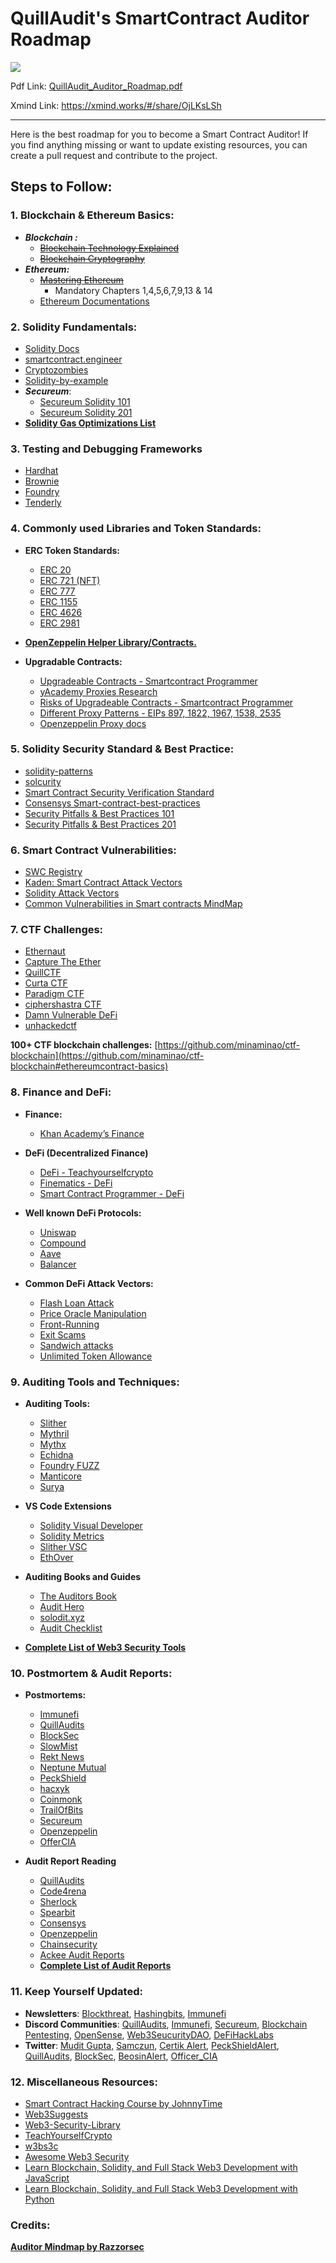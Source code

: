 # QuillAudit's SmartContract Auditor Roadmap

![](https://github.com/Quillhash/QuillAudit_Auditor_Roadmap/blob/main/files/QuillAudits_Auditor's_Roadmap.png)

Pdf Link: [QuillAudit_Auditor_Roadmap.pdf](https://github.com/Quillhash/QuillAudit_Auditor_Roadmap/blob/main/files/QuillAudits_Auditor's_Roadmap.pdf)

Xmind Link: https://xmind.works/#/share/OjLKsLSh

---
Here is the best roadmap for you to become a Smart Contract Auditor!
If you find anything missing or want to update existing resources, you can create a pull request and contribute to the project.

## Steps to Follow:

### 1. Blockchain & Ethereum Basics:

- ***Blockchain :***
    - ~~[Blockchain Technology Explained](https://www.youtube.com/watch?v=qOVAbKKSH10)~~
    - ~~[Blockchain Cryptography](https://101blockchains.com/blockchain-cryptography/)~~
- ***Ethereum:***
    - ~~[Mastering Ethereum](https://github.com/ethereumbook/ethereumbook)~~
        - Mandatory Chapters 1,4,5,6,7,9,13 & 14
    - [Ethereum Documentations](https://ethereum.org/en/developers/)
    

### 2. Solidity Fundamentals:

- [Solidity Docs](https://docs.soliditylang.org/en/latest/)
- [smartcontract.engineer](https://www.smartcontract.engineer/)
- [Cryptozombies](https://cryptozombies.io/en/course/)
- [Solidity-by-example](https://solidity-by-example.org/)
- ***Secureum***:
    - [Secureum Solidity 101](https://secureum.substack.com/p/solidity-101?s=r)
    - [Secureum Solidity 201](https://secureum.substack.com/p/solidity-201?s=r)
- **[Solidity Gas Optimizations List](https://github.com/iskdrews/awesome-solidity-gas-optimization)**

### 3. Testing and Debugging Frameworks

- [Hardhat](https://hardhat.org/guides/waffle-testing.html)
- [Brownie](https://eth-brownie.readthedocs.io/en/stable/)
- [Foundry](https://github.com/foundry-rs/foundry)
- [Tenderly](https://tenderly.co/)

### 4. Commonly used Libraries and Token Standards:

- **ERC Token Standards:**
    - [ERC 20](https://ethereum.org/en/developers/docs/standards/tokens/erc-20/)
    - [ERC 721 (NFT)](https://ethereum.org/en/developers/docs/standards/tokens/erc-721/)
    - [ERC 777](https://ethereum.org/en/developers/docs/standards/tokens/erc-777/)
    - [ERC 1155](https://ethereum.org/en/developers/docs/standards/tokens/erc-1155/)
    - [ERC 4626](https://ethereum.org/en/developers/docs/standards/tokens/erc-4626/)
    - [ERC 2981](https://eips.ethereum.org/EIPS/eip-2981)
    
- **[OpenZeppelin Helper Library/Contracts.](https://github.com/OpenZeppelin/openzeppelin-contracts)**

- **Upgradable Contracts:**
    - [Upgradeable Contracts - Smartcontract Programmer](https://www.youtube.com/watch?v=JgSj7IiE4jA)
    - [yAcademy Proxies Research](https://proxies.yacademy.dev/)
    - [Risks of Upgradeable Contracts - Smartcontract Programmer](https://www.youtube.com/watch?v=XmxfB5JOt1Q)
    - [Different Proxy Patterns - EIPs 897, 1822, 1967, 1538, 2535](https://ethereum-blockchain-developer.com/110-upgrade-smart-contracts/00-project/)
    - [Openzeppelin Proxy docs](https://docs.openzeppelin.com/contracts/4.x/api/proxy)
    

### 5. Solidity Security Standard & Best Practice:

- [solidity-patterns](https://github.com/fravoll/solidity-patterns)
- [solcurity](https://github.com/transmissions11/solcurity)
- [Smart Contract Security Verification Standard](https://github.com/securing/SCSVS)
- [Consensys Smart-contract-best-practices](https://consensys.github.io/smart-contract-best-practices/)
- [Security Pitfalls & Best Practices 101](https://secureum.substack.com/p/security-pitfalls-and-best-practices-101)
- [Security Pitfalls & Best Practices 201](https://secureum.substack.com/p/security-pitfalls-and-best-practices-201)

### 6. Smart Contract Vulnerabilities:

- [SWC Registry](https://swcregistry.io/)
- [Kaden: Smart Contract Attack Vectors](https://github.com/KadenZipfel/smart-contract-attack-vectors)
- [Solidity Attack Vectors](https://github.com/Quillhash/Solidity-Attack-Vectors)
- [Common Vulnerabilities in Smart contracts MindMap](https://github.com/Anugrahsr/Awesome-web3-Security/blob/main/image/Vulnerabilities_in_Smart_contracts.png)

### 7. CTF Challenges:

- [Ethernaut](https://ethernaut.openzeppelin.com/)
- [Capture The Ether](https://capturetheether.com/)
- [QuillCTF](https://www.quillaudits.com/academy/ctf)
- [Curta CTF](https://www.curta.wtf/)
- [Paradigm CTF](https://ctf.paradigm.xyz/)
- [ciphershastra CTF](https://ciphershastra.com/index.html)
- [Damn Vulnerable DeFi](https://www.damnvulnerabledefi.xyz/)
- [unhackedctf](https://github.com/unhackedctf)

**100+ CTF blockchain challenges:** [https://github.com/minaminao/ctf-blockchain](https://github.com/minaminao/ctf-blockchain#ethereumcontract-basics)

### 8. Finance and DeFi:

- **Finance:**
    - [Khan Academy’s Finance](https://www.khanacademy.org/economics-finance-domain/core-finance/derivative-securities)

- **DeFi (Decentralized Finance)**
    - [DeFi - Teachyourselfcrypto](https://teachyourselfcrypto.com/#ftoc-module-4-decentralized-finance-defi)
    - [Finematics - DeFi](https://www.youtube.com/watch?v=pWGLtjG-F5c&list=PLjrTIwaNiTwn39tg3sR_bPBWGHoznv47D)
    - [Smart Contract Programmer - DeFi](https://www.youtube.com/watch?v=qB2Ulx201wY&list=PLO5VPQH6OWdX-Rh7RonjZhOd9pb9zOnHW)
- **Well known DeFi Protocols:**
    - [Uniswap](https://mvpworkshop.co/blog/uniswap-v3-explained-all-you-need-to-know/)
    - [Compound](https://mvpworkshop.co/blog/uniswap-v3-explained-all-you-need-to-know/)
    - [Aave](https://www.youtube.com/watch?v=WwE3lUq51gQ)
    - [Balancer](https://medium.com/token-terminal/eli5-what-is-balancer-labs-16c8cfe092d9)

- **Common DeFi Attack Vectors:**
    - [Flash Loan Attack](https://www.moonpay.com/blog/defi-flash-loans-explained)
    - [Price Oracle Manipulation](https://medium.com/beaver-smartcontract-security/defi-security-lecture-7-price-oracle-manipulation-d716cdeaaf77)
    - [Front-Running](https://www.securing.pl/en/front-running-attack-in-defi-applications-how-to-deal-with-it/)
    - [Exit Scams](https://www.acamstoday.org/cryptocurrency-exit-scams-what-they-are-and-how-to-avoid-them/)
    - [Sandwich attacks](https://trustwallet.com/blog/how-to-protect-yourself-from-sandwich-attacks)
    - [Unlimited Token Allowance](https://kalis.me/unlimited-erc20-allowances/)
    
### 9. Auditing Tools and Techniques:
- **Auditing Tools:**
    - [Slither](https://github.com/crytic/slither)
    - [Mythril](https://github.com/ConsenSys/mythril)
    - [Mythx](https://mythx.io/)
    - [Echidna](https://github.com/crytic/echidna)
    - [Foundry FUZZ](https://book.getfoundry.sh/forge/fuzz-testing)
    - [Manticore](https://github.com/trailofbits/manticore)
    - [Surya](https://github.com/ConsenSys/surya)
- **VS Code Extensions**
    - [Solidity Visual Developer](https://marketplace.visualstudio.com/items?itemName=tintinweb.solidity-visual-auditor)
    - [Solidity Metrics](https://marketplace.visualstudio.com/items?itemName=tintinweb.solidity-metrics)
    - [Slither VSC](https://marketplace.visualstudio.com/items?itemName=trailofbits.slither-vscode)
    - [EthOver](https://marketplace.visualstudio.com/items?itemName=tintinweb.vscode-ethover)

- **Auditing Books and Guides**
    - [The Auditors Book](https://theauditorbook.com/)
    - [Audit Hero](https://audit-hero.com/search-findings)
    - [solodit.xyz ](https://solodit.xyz/dashboard)
    - [Audit Checklist](https://github.com/tamjid0x01/SmartContracts-audit-checklist)

- **[Complete List of Web3 Security Tools](https://github.com/Quillhash/Web3-Security-Tools)**

### 10. Postmortem & Audit Reports:

- **Postmortems:**
    - [Immunefi](https://medium.com/@immunefi)
    - [QuillAudits](https://quillaudits.medium.com/)
    - [BlockSec](https://blocksecteam.medium.com/)
    - [SlowMist](https://slowmist.medium.com/)
    - [Rekt News](https://rekt.news/)
    - [Neptune Mutual](https://medium.com/@neptunemutual)
    - [PeckShield](https://twitter.com/peckshield)
    - [hacxyk](https://medium.com/@hacxyk)
    - [Coinmonk](https://medium.com/coinmonks)
    - [TrailOfBits](https://blog.trailofbits.com/)
    - [Secureum](https://secureum.substack.com/)
    - [Openzeppelin](https://blog.openzeppelin.com/security-audits/)
    - [OfferCIA](https://officercia.mirror.xyz/)

- **Audit Report Reading**
    - [QuillAudits](https://github.com/Quillhash/QuillAudit_Reports)
    - [Code4rena](https://code4rena.com/reports)
    - [Sherlock](https://github.com/sherlock-audit)
    - [Spearbit](https://github.com/spearbit/portfolio/tree/master/pdfs)
    - [Consensys](https://consensys.net/diligence/audits/)
    - [Openzeppelin](https://blog.openzeppelin.com/security-audits/)
    - [Chainsecurity](https://chainsecurity.com/audits/)
    - [Ackee Audit Reports](https://ackeeblockchain.com/blog/)
    - **[Complete List of Audit Reports](https://github.com/0xNazgul/Blockchain-Security-Audit-List)**

### 11. Keep Yourself Updated:

- **Newsletters**: [Blockthreat](https://newsletter.blockthreat.io/), [Hashingbits](https://quillaudits.substack.com/), [Immunefi](https://immunefi.com/)
- **Discord Communities**: [QuillAudits](https://discord.gg/b8y4Z8p7Qg), [Immunefi](https://discord.gg/immunefi), [Secureum](https://discord.gg/vGebCTSfNx), [Blockchain Pentesting](https://discord.gg/5JZERC5Vxs), [OpenSense](https://discord.gg/opensense), [Web3SeucurityDAO](https://discord.gg/9SQqMHkQxK), [DeFiHackLabs](https://discord.gg/HtqdYn2ECa)
- **Twitter**: [Mudit Gupta,](https://twitter.com/Mudit__Gupta/)  [Samczun](https://twitter.com/samczsun), [Certik Alert](https://twitter.com/CertiKAlert), [PeckShieldAlert](https://twitter.com/PeckShieldAlert), [QuillAudits](https://twitter.com/QuillAudits), [BlockSec](https://twitter.com/BlockSecTeam), [BeosinAlert](https://twitter.com/BeosinAlert), [Officer_CIA](https://twitter.com/officer_cia)

### 12. Miscellaneous Resources:

- [Smart Contract Hacking Course by JohnnyTime](https://smartcontractshacking.com/)
- [Web3Suggests](https://web3suggest.xyz/)
- [Web3-Security-Library](https://github.com/immunefi-team/Web3-Security-Library)
- [TeachYourselfCrypto](https://teachyourselfcrypto.com)
- [w3bs3c](https://www.w3bs3c.com/)
- [Awesome Web3 Security](https://github.com/Anugrahsr/Awesome-web3-Security)
- [Learn Blockchain, Solidity, and Full Stack Web3 Development with JavaScript](https://www.youtube.com/watch?v=gyMwXuJrbJQ)
- [Learn Blockchain, Solidity, and Full Stack Web3 Development with Python](https://www.youtube.com/watch?v=M576WGiDBdQ)


### Credits:

[**Auditor Mindmap by Razzorsec**](https://github.com/razzorsec/AuditorsRoadmap)
